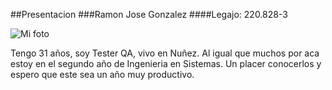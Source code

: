 ##Presentacion
###Ramon Jose Gonzalez
####Legajo: 220.828-3

![Mi foto](https://drive.google.com/file/d/1mDEhdgemJha5FSCN0vyyOIX5H7u3dokD/view?usp=sharing)

Tengo 31 años, soy Tester QA, vivo en Nuñez. Al igual que muchos por aca estoy en el segundo año de Ingenieria en Sistemas. 
Un placer conocerlos y espero que este sea un año muy productivo. 
